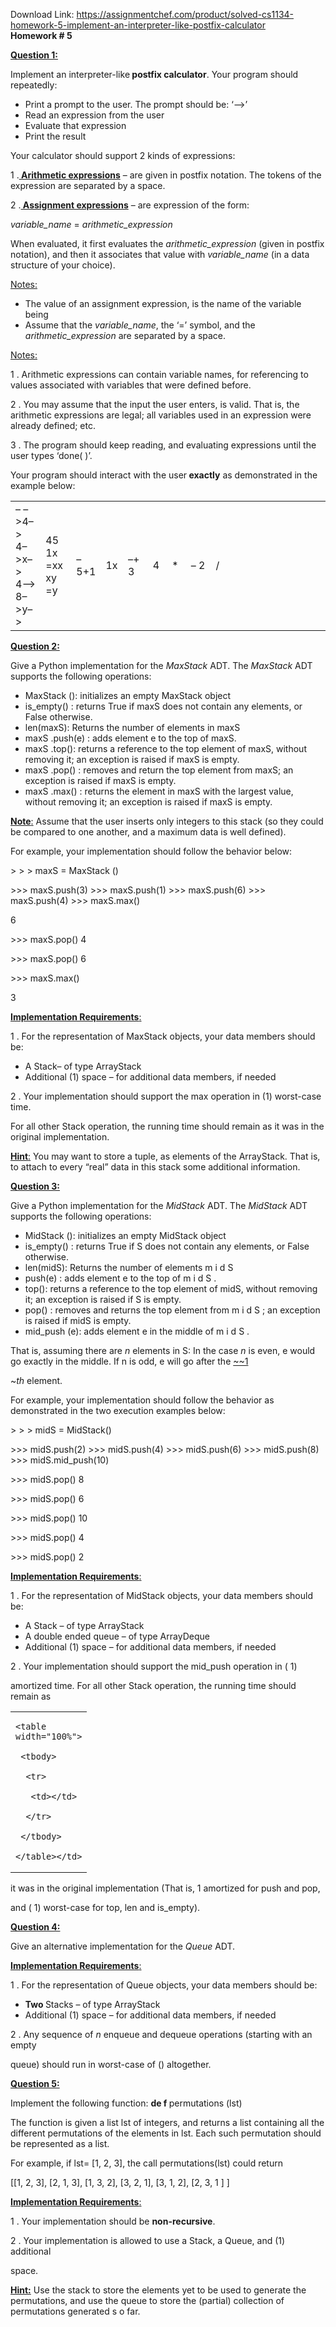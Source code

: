 Download Link: https://assignmentchef.com/product/solved-cs1134-homework-5-implement-an-interpreter-like-postfix-calculator
<br>
<strong>Homework # 5</strong>

<strong><u>Question 1: </u></strong>

Implement an interpreter-like<strong> postfix calculator</strong>. Your program should repeatedly:

<ul>

 <li>Print a prompt to the user. The prompt should be: ‘–&gt;’</li>

 <li>Read an expression from the user</li>

 <li>Evaluate that expression</li>

 <li>Print the result</li>

</ul>

Your calculator should support 2 kinds of expressions:

1 .<strong><u> Arithmetic expressions</u></strong> – are given in postfix notation. The tokens of the expression are separated by a space.

2 .<strong><u> Assignment expressions</u></strong> – are expression of the form:

<em>variable_name </em>=<em> arithmetic_expression</em>

When evaluated, it first evaluates the<em> arithmetic_expression</em> (given in postfix notation), and then it associates that value with<em> variable_name</em> (in a data structure of your choice).

<u>Notes:</u>

<ul>

 <li>The value of an assignment expression, is the name of the variable being</li>

 <li>Assume that the<em> variable_name</em>, the ‘=’ symbol, and the <em>arithmetic_expression </em>are separated by a space.</li>

</ul>

<u>Notes:</u>

1 . Arithmetic expressions can contain variable names, for referencing to values associated with variables that were defined before.

2 . You may assume that the input the user enters, is valid. That is, the arithmetic expressions are legal; all variables used in an expression were already defined; etc.

3 . The program should keep reading, and evaluating expressions until the user types ‘done( )’.

Your program should interact with the user<strong> exactly</strong> as demonstrated in the example below:

<table>

 <tbody>

  <tr>

   <td width="35">– – &gt;4–&gt; 4–&gt;x–&gt; 4–&gt; 8–&gt;y–&gt;</td>

   <td width="39">45 1x =xx xy =y</td>

   <td width="19">–5+1</td>

   <td width="20">1x</td>

   <td width="39">–+ 3</td>

   <td width="19">4</td>

   <td width="19">*</td>

   <td width="39">– 2</td>

   <td width="349">/</td>

  </tr>

 </tbody>

</table>




<strong><u>Question 2: </u></strong>

Give a Python implementation for the <em>MaxStack </em>ADT. The <em>MaxStack </em>ADT supports the following operations:

<ul>

 <li>MaxStack (): initializes an empty MaxStack object</li>

 <li>is_empty() : returns True if maxS does not contain any elements, or False otherwise.</li>

 <li>len(maxS): Returns the number of elements in maxS</li>

 <li>maxS .push(e) : adds element e to the top of maxS.</li>

 <li>maxS .top(): returns a reference to the top element of maxS, without removing it; an exception is raised if maxS is empty.</li>

 <li>maxS .pop() : removes and return the top element from maxS; an exception is raised if maxS is empty.</li>

 <li>maxS .max() : returns the element in maxS with the largest value, without removing it; an exception is raised if maxS is empty.</li>

</ul>

<strong><u>Note</u></strong><u>:</u> Assume that the user inserts only integers to this stack (so they could be compared to one another, and a maximum data is well defined).

For example, your implementation should follow the behavior below:

&gt; &gt; &gt; maxS = MaxStack ()

&gt;&gt;&gt; maxS.push(3) &gt;&gt;&gt; maxS.push(1) &gt;&gt;&gt; maxS.push(6) &gt;&gt;&gt; maxS.push(4) &gt;&gt;&gt; maxS.max()

6

&gt;&gt;&gt; maxS.pop() 4

&gt;&gt;&gt; maxS.pop() 6

&gt;&gt;&gt; maxS.max()

3

<strong><u>Implementation Requirements</u></strong><u>:</u>

1 . For the representation of MaxStack objects, your data members should be:

<ul>

 <li>A Stack– of type ArrayStack</li>

 <li>Additional (1) space – for additional data members, if needed</li>

</ul>

2 . Your implementation should support the max operation in (1) worst-case time.

For all other Stack operation, the running time should remain as it was in the original implementation.

<strong><u>Hint</u></strong><u>:</u> You may want to store a tuple, as elements of the ArrayStack. That is, to attach to every “real” data in this stack some additional information.




<strong><u>Question 3: </u></strong>

Give a Python implementation for the <em>MidStack </em>ADT. The <em>MidStack </em>ADT supports the following operations:

<ul>

 <li>MidStack (): initializes an empty MidStack object</li>

 <li>is_empty() : returns True if S does not contain any elements, or False otherwise.</li>

 <li>len(midS): Returns the number of elements m i d S</li>

 <li>push(e) : adds element e to the top of m i d S .</li>

 <li>top(): returns a reference to the top element of midS, without removing it; an exception is raised if S is empty.</li>

 <li>pop() : removes and returns the top element from m i d S ; an exception is raised if midS is empty.</li>

 <li>mid_push (e): adds element e in the middle of m i d S .</li>

</ul>

That is, assuming there are <em>n </em>elements in S: In the case <em>n </em>is even, e would go exactly in the middle. If n is odd, e will go after the <u>~~1 </u>

~<em>th </em>element.

For example, your implementation should follow the behavior as demonstrated in the two execution examples below:

&gt; &gt; &gt; midS = MidStack()

&gt;&gt;&gt; midS.push(2) &gt;&gt;&gt; midS.push(4) &gt;&gt;&gt; midS.push(6) &gt;&gt;&gt; midS.push(8) &gt;&gt;&gt; midS.mid_push(10)

&gt;&gt;&gt; midS.pop() 8

&gt;&gt;&gt; midS.pop() 6

&gt;&gt;&gt; midS.pop() 10

&gt;&gt;&gt; midS.pop() 4

&gt;&gt;&gt; midS.pop() 2




<strong><u>Implementation Requirements</u></strong><u>:</u>

1 . For the representation of MidStack objects, your data members should be:

<ul>

 <li>A Stack – of type ArrayStack</li>

 <li>A double ended queue – of type ArrayDeque</li>

 <li>Additional (1) space – for additional data members, if needed</li>

</ul>

2 . Your implementation should support the mid_push operation in ( 1)

amortized time. For all other Stack operation, the running time should remain as

<table>

 <tbody>

  <tr>

   <td width="23">

    <table width="100%">

     <tbody>

      <tr>

       <td></td>

      </tr>

     </tbody>

    </table></td>

  </tr>

 </tbody>

</table>

it was in the original implementation (That is,  1 amortized for push and pop,

and ( 1) worst-case for top, len and is_empty).

<strong><u>Question 4: </u></strong>

Give an alternative implementation for the <em>Queue </em>ADT.

<strong><u>Implementation Requirements</u></strong><u>:</u>

1 . For the representation of Queue objects, your data members should be:

<ul>

 <li><strong>Two </strong>Stacks – of type ArrayStack</li>

 <li>Additional (1) space – for additional data members, if needed</li>

</ul>

2 . Any sequence of <em>n </em>enqueue and dequeue operations (starting with an empty

queue) should run in worst-case of () altogether.

<strong><u>Question 5: </u></strong>

Implement the following function: <strong>de f </strong>permutations (lst)

The function is given a list lst of integers, and returns a list containing all the different permutations of the elements in lst. Each such permutation should be represented as a list.

For example, if lst= [1, 2, 3], the call permutations(lst) could return

[[1, 2, 3],   [2, 1, 3], [1, 3, 2], [3, 2, 1], [3, 1, 2], [2, 3, 1 ] ]

<strong><u>Implementation Requirements</u></strong><u>:</u>

1 . Your implementation should be <strong>non-recursive</strong>.

2 . Your implementation is allowed to use a Stack, a Queue, and (1) additional

space.

<strong><u>Hint:</u></strong> Use the stack to store the elements yet to be used to generate the permutations, and use the queue to store the (partial) collection of permutations generated s o far.